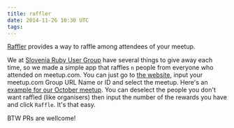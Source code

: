```yaml
---
title: raffler
date: 2014-11-26 10:30 UTC
tags:
---
```


[Raffler](https://github.com/SloveniaRUG/raffler) provides a way to raffle among attendees of your meetup.

We at [Slovenia Ruby User Group](https://github.com/SloveniaRUG) have several things to give away each time, so we made a simple app that raffles `n` people from everyone who attended on meetup.com. You can just go to [the website](http://raffle.rug.si/), input your meetup.com Group URL Name or ID and select the meetup. Here's an [example for our October meetup](http://raffle.rug.si/event/209625822). You can deselect the people you don't want raffled (like organisers) then input the number of the rewards you have and click `Raffle`. It's that easy.

BTW PRs are wellcome!
